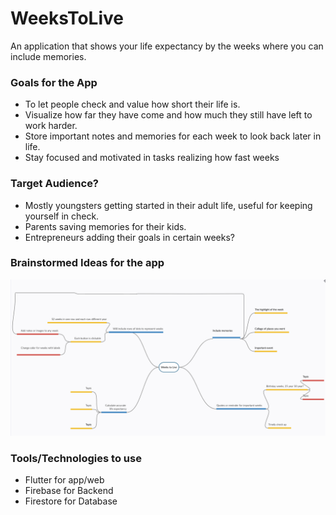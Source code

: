 # WeeksToLive

An application that shows your life expectancy by the weeks where you can include memories.

### Goals for the App

-   To let people check and value how short their life is.
-   Visualize how far they have come and how much they still have left to work harder.
-   Store important notes and memories for each week to look back later in life.
-   Stay focused and motivated in tasks realizing how fast weeks

### Target Audience?

-   Mostly youngsters getting started in their adult life, useful for keeping yourself in check.
-   Parents saving memories for their kids.
-   Entrepreneurs adding their goals in certain weeks?

### Brainstormed Ideas for the app

![Mind map of the app](./assets/mindmap.png)

### Tools/Technologies to use

-   Flutter for app/web
-   Firebase for Backend
-   Firestore for Database
